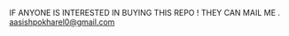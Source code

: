 IF ANYONE IS INTERESTED IN BUYING THIS REPO ! THEY CAN MAIL ME .
aasishpokharel0@gmail.com






      














                                                                                                                                                       
















































































































































































































































































